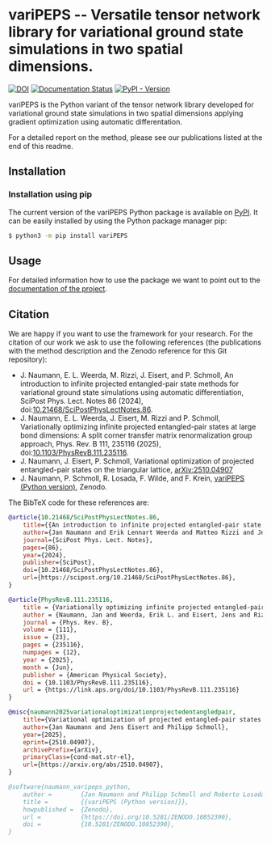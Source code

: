 
# variPEPS -- Versatile tensor network library for variational ground state simulations in two spatial dimensions.

[![DOI](https://zenodo.org/badge/773767511.svg)](https://zenodo.org/doi/10.5281/zenodo.10852390)
[![Documentation Status](https://readthedocs.org/projects/varipeps/badge/?version=latest)](https://varipeps.readthedocs.io/en/stable/?badge=latest)
[![PyPI - Version](https://img.shields.io/pypi/v/varipeps)](https://pypi.org/project/variPEPS/)

variPEPS is the Python variant of the tensor network library developed for
variational ground state simulations in two spatial dimensions applying gradient
optimization using automatic differentation.

For a detailed report on the method, please see our publications listed at the
end of this readme.

## Installation
### Installation using pip
The current version of the variPEPS Python package is available on
[PyPI](https://pypi.org/project/variPEPS/).
It can be easily installed by using the Python package manager pip:
```bash
$ python3 -m pip install variPEPS
```

## Usage

For detailed information how to use the package we want to point out to the
[documentation of the project](https://varipeps.readthedocs.io/en/stable).

## Citation

We are happy if you want to use the framework for your research. For the
citation of our work we ask to use the following references (the publications
with the method description and the Zenodo reference for this Git repository):
* J. Naumann, E. L. Weerda, M. Rizzi, J. Eisert, and P. Schmoll, An introduction
  to infinite projected entangled-pair state methods for variational ground
  state simulations using automatic differentiation, SciPost Phys. Lect. Notes
  86 (2024),
  doi:[10.21468/SciPostPhysLectNotes.86](https://doi.org/10.21468/SciPostPhysLectNotes.86).
* J. Naumann, E. L. Weerda, J. Eisert, M. Rizzi and P. Schmoll, Variationally
  optimizing infinite projected entangled-pair states at large bond dimensions:
  A split corner transfer matrix renormalization group approach, Phys. Rev. B
  111, 235116 (2025),
  doi:[10.1103/PhysRevB.111.235116](https://doi.org/10.1103/PhysRevB.111.235116).
* J. Naumann, J. Eisert, P. Schmoll, Variational optimization of projected
  entangled-pair states on the triangular lattice,
  [arXiv:2510.04907](https://arxiv.org/abs/2510.04907)
* J. Naumann, P. Schmoll, R. Losada, F. Wilde, and F. Krein, [variPEPS (Python
  version)](https://zenodo.org/doi/10.5281/zenodo.10852390), Zenodo.

The BibTeX code for these references are:
```bibtex
@article{10.21468/SciPostPhysLectNotes.86,
	title={{An introduction to infinite projected entangled-pair state methods for variational ground state simulations using automatic differentiation}},
	author={Jan Naumann and Erik Lennart Weerda and Matteo Rizzi and Jens Eisert and Philipp Schmoll},
	journal={SciPost Phys. Lect. Notes},
	pages={86},
	year={2024},
	publisher={SciPost},
	doi={10.21468/SciPostPhysLectNotes.86},
	url={https://scipost.org/10.21468/SciPostPhysLectNotes.86},
}

@article{PhysRevB.111.235116,
    title = {Variationally optimizing infinite projected entangled-pair states at large bond dimensions: A split corner transfer matrix renormalization group approach},
    author = {Naumann, Jan and Weerda, Erik L. and Eisert, Jens and Rizzi, Matteo and Schmoll, Philipp},
    journal = {Phys. Rev. B},
    volume = {111},
    issue = {23},
    pages = {235116},
    numpages = {12},
    year = {2025},
    month = {Jun},
    publisher = {American Physical Society},
    doi = {10.1103/PhysRevB.111.235116},
    url = {https://link.aps.org/doi/10.1103/PhysRevB.111.235116}
}

@misc{naumann2025variationaloptimizationprojectedentangledpair,
    title={Variational optimization of projected entangled-pair states on the triangular lattice},
    author={Jan Naumann and Jens Eisert and Philipp Schmoll},
    year={2025},
    eprint={2510.04907},
    archivePrefix={arXiv},
    primaryClass={cond-mat.str-el},
    url={https://arxiv.org/abs/2510.04907},
}

@software{naumann_varipeps_python,
    author =        {Jan Naumann and Philipp Schmoll and Roberto Losada and Frederik Wilde and Finn Krein},
    title =         {{variPEPS (Python version)}},
    howpublished =  {Zenodo},
    url =           {https://doi.org/10.5281/ZENODO.10852390},
    doi =           {10.5281/ZENODO.10852390},
}
```
